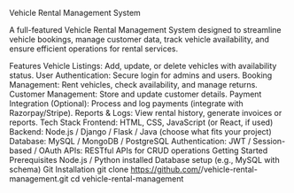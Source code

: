 Vehicle Rental Management System 

A full-featured Vehicle Rental Management System designed to streamline vehicle bookings, manage customer data, track vehicle availability, and ensure efficient operations for rental services.

Features Vehicle Listings: Add, update, or delete vehicles with availability status. User Authentication: Secure login for admins and users. Booking Management: Rent vehicles, check availability, and manage returns. Customer Management: Store and update customer details. Payment Integration (Optional): Process and log payments (integrate with Razorpay/Stripe). Reports & Logs: View rental history, generate invoices or reports. Tech Stack Frontend: HTML, CSS, JavaScript (or React, if used) Backend: Node.js / Django / Flask / Java (choose what fits your project) Database: MySQL / MongoDB / PostgreSQL Authentication: JWT / Session-based / OAuth APIs: RESTful APIs for CRUD operations Getting Started Prerequisites Node.js / Python installed Database setup (e.g., MySQL with schema) Git Installation git clone https://github.com/<your-username>/vehicle-rental-management.git cd vehicle-rental-management 

